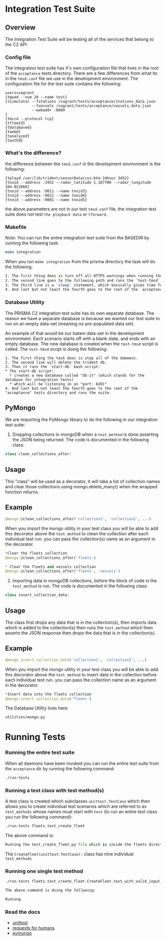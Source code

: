 # Integration Test Suite
  
## Overview
 
The Integration Test Suite will be testing all of the services that belong to the C2 API.

### Config file

The integration test suite has it's own configuration file that lives in the root of the `acceptance` tests directory. There are a few differences from what its in the `tmsd.conf` file we use in the development environment. The configuration file for the test suite contains the following:

```linux
users=vagrant
{tgwad --num 20 --name test}
{tsimulator --fstations /vagrant/tests/acceptance/stations_data.json
            --fvessels /vagrant/tests/acceptance/vessels_data.json
            --webaddr :8089
}
{tmccd --protocol tcp}
{tfleetd}
{tdatabased}
{twebd}
{tanalyzed}
{tauthd}
```

### What's the difference?

the difference between the `tmsd.conf` in the development environment is the following:

```linux
{tplayd /var/lib/trident/sensorData/css-btm-24hour 3452}
{tnoid --address :3452 --radar_latitude 1.187700 --radar_longitude 104.021866}
{tnoid --address :9011 --name tnoid3}
{tnoid --address :9012 --name tnoid4}
{tnoid --address :9001 --name tnoid5}
```

the above parameters are not in our test `tmsd.conf` file, the integration test suite does not test `the playback data` or `tforward`.

### Makefile 

*Note:* You can run the entire integration test suite from the BASEDIR by running the following task:

```bash
make integration
```

When you run `make integration` from the prisma directory the task will do the following:

```bash
1. The first thing does is turn off all HTTPS warnings when running the integration tests.
2. The second line goes to the following path and runs the `test-tmsd` bash script.
3. The third line is a `sleep` statement, which basically gives time for all of the daemons and database to come up properly.
4. And last but not least the fourth goes to the root of the `acceptance` tests directory and runs the suite.
```

### Database Utility

The PRISMA C2 integration test suite has its own separate database. The reason we have a separate database is because we wanted our test suite to run on an empty data-set (meaning no pre-populated data set). 

An example of that would be our batam data-set in the development environment. Each scenario starts off with a blank slate, and ends with an empty database. The new database is created when the `test-tmsd` script is called. The `test-tmsd` script is doing the following:

```linux
1. The first thing the task does is stop all of the daemons.
2. The second line will delete the trident db.
3. Then it runs the `start-db` bash script:
* The start-db script:
  * creates a new database called "db-it" (which stands for the database for integration tests)
  * which will be listening in on "port: 8201"
4. And last but not least the fourth goes to the root of the "acceptance" tests directory and runs the suite.
```

## PyMongo

We are importing the PyMongo library to do the following in our integration test suite:

1. Dropping collections in mongoDB when a `test_method` is done asserting the JSON being returned. The code is documented in the following class:

```python
class clean_collections_after:
```

## Usage 

This "class" will be used as a decorator, it will take a list of collection names and clear those collections using mongo.delete_many() when the wrapped function returns.

## Example

```python
@mongo.@clean_collections_after('collection1', 'collection2', ...)
```

When you import the mongo utility in your test class you will be able to add this decorator above the `test_method` to clean the collection after each individual test run. you can pass the collection(s) name as an argument in the decorator.  

```python
*Clear the fleets collection
@mongo.@clean_collections_after('fleets')

* Clear the fleets and vessels collection
@mongo.@clean_collections_after('fleets', 'vessels')
```

2. Importing data in mongoDB collections, before the block of code in the `test_method` is run. The code is documented in the following class:

```python
class insert_collection_data:
```

## Usage 

The class first drops any data that is in the collection(s), then imports data which is added to the collection(s) then runs the `test_method` which then asserts the JSON response then drops the data that is in the collection(s).

## Example 

```python
@mongo.insert_collection_data('collection1', 'collection2', ...)
```

When you import the mongo utility in your test class you will be able to add this decorator above the `test_method` to insert data in the collection before each individual test run. you can pass the collection name as an argument in the decorator.  

```python
*Insert data into the fleets collection
@mongo.insert_collection_data('fleets')
```

The Database Utility lives here:
```bash
utilities/mongo.py
```

# Running Tests

### Running the entire test suite

When all daemons have been invoked you can run the entire test suite from the `acceptance` dir by running the following command:

```bash
./run-tests
```

### Running a test class with test method(s)

A test class is created  which subclasses `unittest.TestCase` which then allows you to create individual test scenarios which are referred to as `test_methods` whose names must start with `test` (to run an entire test class you run the following command):

```bash
./run-tests fleets.test_create_fleet
```

The above command is: 

```python
Running the test_create_fleet.py file which is inside the fleets directory. The test_create_fleet.py file contains the class CreateFleet(unittest.TestCase):
```

The `CreateFleet(unittest.TestCase):` class has nine individual `test_methods`

### Running one single test method

```bash
./run-tests fleets.test_create_fleet.CreateFleet.test_with_valid_input_returns_success

The above command is doing the following:

Running
```

### Read the docs

* [unittest](https://docs.python.org/3.6/library/unittest.html)
* [requests for humans](http://docs.python-requests.org/en/master/)
* [pymongo](http://api.mongodb.com/python/current/tutorial.html)
